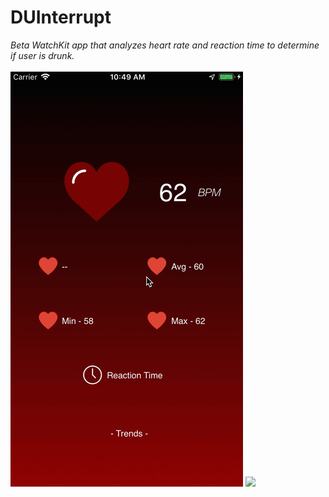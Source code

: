 # DUInterrupt
_Beta WatchKit app that analyzes heart rate and reaction time to determine if user is drunk._<br/><br/>
![](phonetest.gif)
![](watch.gif)<br/>
